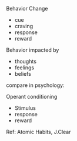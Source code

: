 Behavior Change 

- cue
- craving
- response
- reward

Behavior impacted by

- thoughts
- feelings
- beliefs

compare in psychology:

Operant conditioning
 - Stimulus
 - response
 - reward


Ref: Atomic Habits, J.Clear

